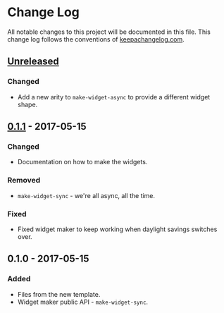 # Change Log
All notable changes to this project will be documented in this file. This change log follows the conventions of [keepachangelog.com](http://keepachangelog.com/).

## [Unreleased]
### Changed
- Add a new arity to `make-widget-async` to provide a different widget shape.

## [0.1.1] - 2017-05-15
### Changed
- Documentation on how to make the widgets.

### Removed
- `make-widget-sync` - we're all async, all the time.

### Fixed
- Fixed widget maker to keep working when daylight savings switches over.

## 0.1.0 - 2017-05-15
### Added
- Files from the new template.
- Widget maker public API - `make-widget-sync`.

[Unreleased]: https://github.com/your-name/deep-matrix-clojure/compare/0.1.1...HEAD
[0.1.1]: https://github.com/your-name/deep-matrix-clojure/compare/0.1.0...0.1.1
